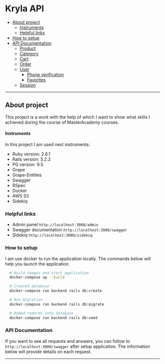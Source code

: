 # Kryla API

- [About project](#about-project)
  - [Instruments](#instruments)
  - [Helpful links](#helpful-links)
- [How to setup](#how-to-setup)
- [API Documentation](#api-documentation)
  - [Product](#product)
  - [Category](#category)
  - [Cart](#cart)
  - [Order](#order)
  - [User](#user)
    - [Phone verification](#phone-verification)
    - [Favorites](#favorites)
  - [Session](#session)

---

## About project

 This project is a work with the help of which I want to
show what skills I achieved during the course of MasterAcademy courses.

#### Instruments

In this project I am used next instruments:
 * Ruby version: 2.6.1
 * Rails version: 5.2.2
 * PG version: 9.5
 * Grape
 * Grape-Entities
 * Swagger
 * RSpec
 * Docker
 * AWS S3
 * Sidekiq

### Helpful links

 * Admin panel `http://localhost:3000/admin`
 * Swagger documentation `http://localhost:3000/swagger`
 * Sidekiq `http://localhost:3000/sidekiq`

### How to setup

I am use docker to run the application locally. The commands below will help you launch the application.

```bash
  # Build images and start application
  docker-compose up --build

  # Created database
  docker-compose run backend rails db:create

  # Run migration
  docker-compose run backend rails db:migrate

  # Added redords into database
  docker-compose run backend rails db:seed
```

### API Documentation
  If you want to see all requests and answers, you can follow to `http://localhost:3000/swagger` after setup application.
  The information below will provide details on each request.

---
